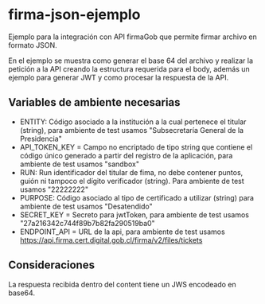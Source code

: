 # firma-json-ejemplo

Ejemplo para la integración con API firmaGob que permite firmar  archivo en formato JSON.

En el ejemplo se muestra como generar el base 64 del archivo y realizar la petición a la API creando la estructura requerida para el body, además un ejemplo para generar JWT y como procesar la respuesta de la API.



## Variables de ambiente necesarias

- ENTITY: Código asociado a la institución a la cual pertenece el titular (string), para ambiente de test usamos "Subsecretaría General de la Presidencia"
- API_TOKEN_KEY = Campo no encriptado de tipo string que contiene el código único generado a partir del registro de la aplicación, para ambiente de test usamos "sandbox"
- RUN: Run identificador del titular de fima, no debe contener puntos, guión ni tampoco el dígito verificador (string). Para ambiente de test usamos "22222222"
- PURPOSE: Código asociado al tipo de certificado a utilizar (string) para ambiente de test usamos "Desatendido"
- SECRET_KEY = Secreto para jwtToken, para ambiente de test usamos "27a216342c744f89b7b82fa290519ba0"
- ENDPOINT_API = URL de la api, para ambiente de test usamos https://api.firma.cert.digital.gob.cl/firma/v2/files/tickets

## Consideraciones

La respuesta recibida dentro del content tiene un JWS encodeado en base64.